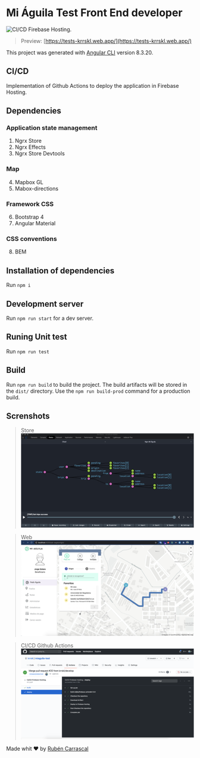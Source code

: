 # Mi Águila Test Front End developer

![CI/CD Firebase Hosting.](https://github.com/krrskl/miaguila-test/workflows/CI/CD%20Firebase%20Hosting./badge.svg)

> Preview: [https://tests-krrskl.web.app/](https://tests-krrskl.web.app/)

This project was generated with [Angular CLI](https://github.com/angular/angular-cli) version 8.3.20.

## CI/CD

Implementation of Github Actions to deploy the application in Firebase Hosting.

## Dependencies

### Application state management

1. Ngrx Store
2. Ngrx Effects
3. Ngrx Store Devtools

### Map

4. Mapbox GL
5. Mabox-directions

### Framework CSS

6. Bootstrap 4
7. Angular Material

### CSS conventions

8. BEM

## Installation of dependencies

Run `npm i`

## Development server

Run `npm run start` for a dev server.

## Runing Unit test

Run `npm run test`

## Build

Run `npm run build` to build the project. The build artifacts will be stored in the `dist/` directory. Use the `npm run build-prod` command for a production build.

## Screnshots

> Store
> ![Store](screenshots/store.png?raw=true "Store")

> Web
> ![Web](screenshots/web.png?raw=true "Web application")

> CI/CD Github Actions
> ![CI/CD Github Actions](screenshots/ci_cd.png?raw=true "CI/CD Github Actions")

Made whit ❤️ by [Rubén Carrascal](https://krrskl.github.io/)
